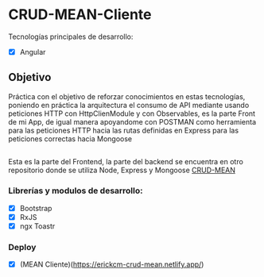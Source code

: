 # CRUD-MEAN-Cliente

Tecnologías principales de desarrollo: 
- [x] Angular

## Objetivo

Práctica con el objetivo de reforzar conocimientos en estas tecnologías, poniendo en práctica la arquitectura el consumo de API mediante usando peticiones HTTP con HttpClienModule y con Observables, es la parte Front de mi App, de igual manera apoyandome con POSTMAN como herramienta para las peticiones HTTP hacia las rutas definidas en Express para las peticiones correctas hacia Mongoose
##
Esta es la parte del Frontend, la parte del backend se encuentra en otro repositorio donde se utiliza Node, Express y Mongoose [CRUD-MEAN](https://github.com/ErickCM14/CRUD-MEAN)

### Librerías y modulos de desarrollo:
- [x] Bootstrap
- [x] RxJS
- [x] ngx Toastr

### Deploy
- [x] (MEAN Cliente)(https://erickcm-crud-mean.netlify.app/)